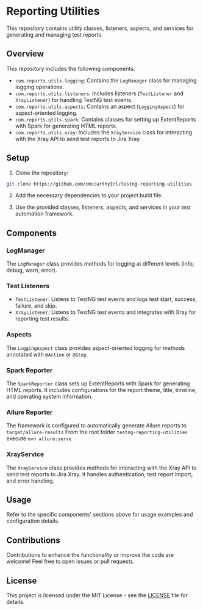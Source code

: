 
# Reporting Utilities

This repository contains utility classes, listeners, aspects, and services for generating and managing test reports.

## Overview

This repository includes the following components:

- `com.reports.utils.logging`: Contains the `LogManager` class for managing logging operations.
- `com.reports.utils.listeners`: Includes listeners (`TestListener` and `XrayListener`) for handling TestNG test events.
- `com.reports.utils.aspects`: Contains an aspect (`LoggingAspect`) for aspect-oriented logging.
- `com.reports.utils.spark`: Contains classes for setting up ExtentReports with Spark for generating HTML reports.
- `com.reports.utils.xray`: Includes the `XrayService` class for interacting with the Xray API to send test reports to Jira Xray.

## Setup

1. Clone the repository:

```bash
git clone https://github.com/cmccarthyIrl/testng-reporting-utilities
```

2. Add the necessary dependencies to your project build file.

3. Use the provided classes, listeners, aspects, and services in your test automation framework.

## Components

### LogManager

The `LogManager` class provides methods for logging at different levels (info, debug, warn, error).

### Test Listeners

- `TestListener`: Listens to TestNG test events and logs test start, success, failure, and skip.
- `XrayListener`: Listens to TestNG test events and integrates with Xray for reporting test results.

### Aspects

The `LoggingAspect` class provides aspect-oriented logging for methods annotated with `@Action` or `@Step`.

### Spark Reporter

The `SparkReporter` class sets up ExtentReports with Spark for generating HTML reports. It includes configurations for the report theme, title, timeline, and operating system information.

### Allure Reporter

The framework is configured to automatically generate Allure reports to `target/allure-results` From the root folder `testng-reporting-utilities` execute `mvn allure:serve`

### XrayService

The `XrayService` class provides methods for interacting with the Xray API to send test reports to Jira Xray. It handles authentication, test report import, and error handling.

## Usage

Refer to the specific components' sections above for usage examples and configuration details.

## Contributions

Contributions to enhance the functionality or improve the code are welcome! Feel free to open issues or pull requests.

## License

This project is licensed under the MIT License - see the [LICENSE]() file for details.